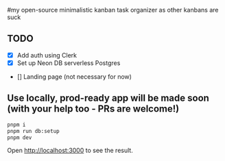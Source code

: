#my open-source minimalistic kanban task organizer as other kanbans are suck

## TODO

- [x] Add auth using Clerk
- [x] Set up Neon DB serverless Postgres
- [] Landing page (not necessary for now)

## Use locally, prod-ready app will be made soon (with your help too - PRs are welcome!)

```bash
pnpm i
pnpm run db:setup
pnpm dev
```

Open [http://localhost:3000](http://localhost:3000) to see the result.
